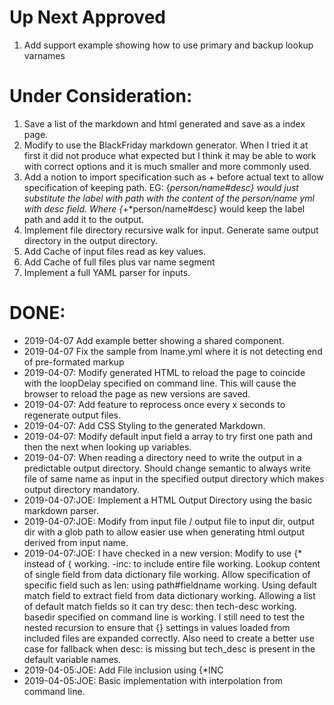 # Up Next Approved

1. Add support example showing how to use primary and backup lookup varnames

   

# Under Consideration:

1. Save a list of the markdown and html generated and save as a index page.
2. Modify to use the BlackFriday markdown generator.   When I tried it at first it did not produce what expected but I think it may be able to work with correct options and it is much smaller and more commonly used. 
3. Add a notion to import specification such as + before actual text to allow specification of keeping path.   EG:  {*person/name#desc} would just substitute the label with path with the content of the person/name yml with desc field.  Where {*+*person/name#desc} would keep the label path and add it to the output.
4. Implement file directory recursive walk for input.  Generate same output directory in the output directory.
5. Add Cache of input files read as key values.
6. Add Cache of full files plus var name segment 
7. Implement a full YAML parser for inputs.



# DONE:

- 2019-04-07 Add example better showing a shared component.
- 2019-04-07 Fix the sample from lname.yml where it is not detecting end of pre-formated markup
- 2019-04-07: Modify generated HTML to reload the page to coincide with the loopDelay specified on command line.  This will cause the browser to reload the page as new versions are saved.
- 2019-04-07: Add feature to reprocess once every x seconds to regenerate output files. 
- 2019-04-07: Add CSS Styling to the generated Markdown.
- 2019-04-07: Modify default  input field a array to try first one path and then the next when looking up variables.
- 2019-04-07: When reading a directory need to write the output in a predictable output directory.  Should change semantic to always write file of same name as input in the specified output directory which makes output directory mandatory.
- 2019-04-07:JOE: Implement a HTML Output Directory using the basic markdown parser.
- 2019-04-07:JOE: Modify from input file / output file to input dir, output dir with a glob path to allow easier use when generating html output derived from input name.
- 2019-04-07:JOE: I have checked in a new version:   Modify to use {* instead of { working.   -inc: to include entire file working.   Lookup content of single field from data dictionary file working.   Allow specification of specific field such as len: using  path#fieldname working.    Using default match field to extract field from data dictionary working.   Allowing a list of default match fields so it can try desc: then tech-desc working.   basedir specified on command line is working. I still need to test the nested recursion to ensure that {} settings in values loaded from included files are expanded correctly.   Also need to create a better use case for fallback when desc: is missing but tech_desc is present in the default variable names.   
- 2019-04-05:JOE: Add File inclusion using {*INC
- 2019-04-05:JOE: Basic implementation with interpolation from command line.



